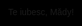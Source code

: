 
<html lang="en">
<head>
<meta charset="UTF-8">
<meta name="viewport" content="width=device-width, initial-scale=1.0">
<title>Te iubesc, Mădy!</title>
<style>
  body, html {
    margin: 0;
    padding: 0;
    overflow: hidden;
    height: 100%;
    background: #000;
    display: flex;
    justify-content: center;
    align-items: center;
    position: relative;
    font-family: Arial, sans-serif;
  }

  .heart {
    position: absolute;
    color: pink;
  }

  @keyframes fall {
    to {
      transform: translateY(100vh);
    }
  }

  .message {
    color: red;
    font-size: 2em;
    text-shadow: 2px 2px 4px #000;
    opacity: 0;
    animation: blink 4s infinite 2s;
    position: absolute;
    z-index: 1000;
  }

  @keyframes blink {
    50% {
      opacity: 1;
    }
  }
</style>
</head>
<body>
<div class="message">Te iubesc, Mădy!</div>

<script>
  function createHeart() {
    const heart = document.createElement('div');
    heart.classList.add('heart');
    heart.innerHTML = ['❤️', '💕', '💝'][Math.floor(Math.random() * 3)];
    heart.style.left = Math.random() * 100 + 'vw';
    heart.style.fontSize = Math.random() * 24 + 12 + 'px';
    heart.style.animation = `fall ${Math.random() * 5 + 2}s linear infinite`;
    document.body.appendChild(heart);

    setTimeout(() => {
      heart.remove();
    }, 5000);
  }

  setInterval(createHeart, 300);

</script>
</body>
</html>
